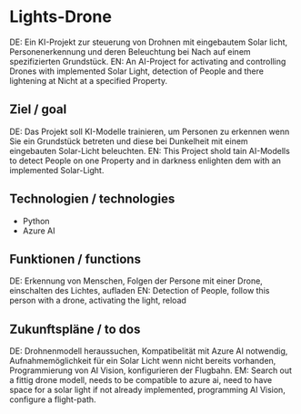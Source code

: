 # Lights-Drone
DE: Ein KI-Projekt zur steuerung von Drohnen mit eingebautem Solar licht, Personenerkennung und deren Beleuchtung bei Nach auf einem spezifizierten Grundstück.
EN: An AI-Project for activating and controlling Drones with implemented Solar Light, detection of People and there lightening at Nicht at a specified Property.

## Ziel / goal
DE: Das Projekt soll KI-Modelle trainieren, um Personen zu erkennen wenn Sie ein Grundstück betreten und diese bei Dunkelheit mit einem eingebauten Solar-Licht beleuchten.
EN: This Project shold tain AI-Modells to detect People on one Property and in darkness enlighten dem with an implemented Solar-Light.

## Technologien / technologies
- Python  
- Azure AI  

## Funktionen / functions
DE: Erkennung von Menschen, Folgen der Persone mit einer Drone, einschalten des Lichtes, aufladen
EN: Detection of People, follow this person with a drone, activating the light, reload

## Zukunftspläne  / to dos
DE: Drohnenmodell heraussuchen, Kompatibelität mit Azure AI notwendig, Aufnahmemöglichkeit für ein Solar Licht wenn nicht bereits vorhanden, Programmierung von AI Vision, konfigurieren der Flugbahn.
EM: Search out a fittig drone modell, needs to be compatible to azure ai, need to have space for a solar light if not already implemented, programming AI Vision, configure a flight-path. 
